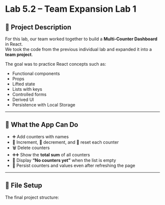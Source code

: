# Lab 5.2 – Team Expansion Lab 1

## 📌 Project Description
For this lab, our team worked together to build a **Multi-Counter Dashboard** in React.  
We took the code from the previous individual lab and expanded it into a **team project**.  

The goal was to practice React concepts such as:
- Functional components  
- Props  
- Lifted state  
- Lists with keys  
- Controlled forms  
- Derived UI  
- Persistence with Local Storage  

---

## 🚀 What the App Can Do
- ➕ Add counters with names  
- 🔼 Increment, 🔽 decrement, and 🔄 reset each counter  
- 🗑️ Delete counters  
- ➕➕ Show the **total sum** of all counters  
- 📝 Display **“No counters yet”** when the list is empty  
- 💾 Persist counters and values even after refreshing the page  

---

## 📂 File Setup
The final project structure:


